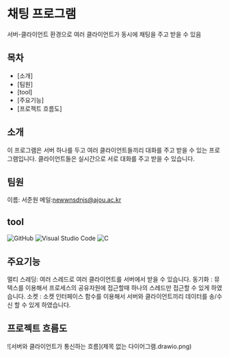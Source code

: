 # 채팅 프로그램

서버-클라이언트 환경으로 여러 클라이언트가 동시에 채팅을 주고 받을 수 있음

## 목차

- [소개]
- [팀원]
- [tool]
- [주요기능]
- [프로젝트 흐름도]

## 소개
이 프로그램은 서버 하나를 두고 여러 클라이언트들끼리 대화를 주고 받을 수 있는 프로그램입니다.
클라이언트들은 실시간으로 서로 대화를 주고 받을 수 있습니다.

## 팀원
이름: 서준원 메일:newwnsdnjs@ajou.ac.kr

## tool
![GitHub](https://img.shields.io/badge/GitHub-181717?style=flat&logo=github&logoColor=white)
![Visual Studio Code](https://img.shields.io/badge/Visual_Studio_Code-007ACC?style=flat&logo=visual-studio-code&logoColor=white)
![C](https://img.shields.io/badge/C-F05032?style=flat&logo=C&logoColor=white)

## 주요기능
멀티 스레딩: 여러 스레드로 여러 클라이언트를 서버에서 받을 수 있습니다.
동기화 : 뮤텍스를 이용해서 프로세스의 공유자원에 접근할때 하나의 스레드만 접근할 수 있게 하였습니다.
소켓 : 소켓 인터페이스 함수를 이용해서 서버와 클라이언트끼리 데이터를 송/수신 할 수 있게 하였습니다.


## 프로젝트 흐름도
![서버와 클라이언트가 통신하는 흐름](제목 없는 다이어그램.drawio.png)







